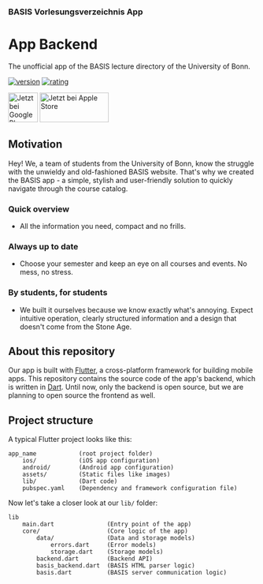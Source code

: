 ### BASIS Vorlesungsverzeichnis App
# App Backend

The unofficial app of the BASIS lecture directory of the University of Bonn.

<a href="https://play.google.com/store/apps/details?id=com.miguelcz.stmg_app"><img src="https://img.shields.io/badge/Version-1.0.1-green?style=for-the-badge" alt="version"></a>
<a href=""><img src="https://img.shields.io/badge/rating-5/5-green?style=for-the-badge" alt="rating"/></a>

<a href="https://play.google.com/store/apps/details?id=com.miguelcz.basis"><img alt="Jetzt bei Google Play" src="https://play.google.com/intl/en_us/badges/static/images/badges/de_badge_web_generic.png" height="60"/></a>
<a href="https://apps.apple.com/de/app/basis-vorlesungsverzeichnis/id6470085783"><img alt="Jetzt bei Apple Store" src="https://developer.apple.com/assets/elements/badges/download-on-the-app-store.svg" height="60" width="140"/></a>

<!--
 | <img src="https://play-lh.googleusercontent.com/HE61X_Dhma2WoG_-U7QSX_Lv3oxodgmgkL28EIhil9CcQHUI-YnB3hf-GcVfSZ4tQg=w1920-h564" alt="Screenshot" /> | <img src="https://play-lh.googleusercontent.com/4FaBhNGEenVfgc0MGpPDcoLH44JChvzLKm6guSD_fSbuyLfzKWA1Hw7xGNvlNn0OVusL=w1920-h564" alt="Screenshot" /> | <img src="https://play-lh.googleusercontent.com/YM4gg7ihERLPXWbh4umfh3WzaXt2AZUgRpWCkKJdR0xZzkB0Zdub2snc3CuhCNh4fro=w1920-h564" alt="Screenshot" /> |
| --- | --- | --- |
-->

## Motivation

Hey! We, a team of students from the University of Bonn, know the struggle with the unwieldy and old-fashioned BASIS website.
That's why we created the BASIS app - a simple, stylish and user-friendly solution to quickly navigate through the course catalog.

### Quick overview

- All the information you need, compact and no frills.

### Always up to date

- Choose your semester and keep an eye on all courses and events. No mess, no stress.

### By students, for students

- We built it ourselves because we know exactly what's annoying. Expect intuitive operation, clearly structured information and a design that doesn't come from the Stone Age.


## About this repository

Our app is built with [Flutter](https://flutter.dev/), a cross-platform framework for building mobile apps. This repository contains the source code of the app's backend, which is written in [Dart](https://dart.dev/). Until now, only the backend is open source, but we are planning to open source the frontend as well.

## Project structure

A typical Flutter project looks like this:

```
app_name            (root project folder)
    ios/            (iOS app configuration)
    android/        (Android app configuration)
    assets/         (Static files like images)
    lib/            (Dart code)
    pubspec.yaml    (Dependency and framework configuration file)
```
Now let's take a closer look at our `lib/` folder:

```
lib
    main.dart               (Entry point of the app)
    core/                   (Core logic of the app)
        data/               (Data and storage models)
            errors.dart     (Error models)
            storage.dart    (Storage models)
        backend.dart        (Backend API)
        basis_backend.dart  (BASIS HTML parser logic)
        basis.dart          (BASIS server communication logic) 
    
```



